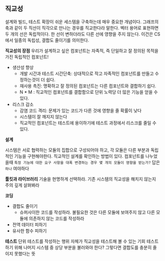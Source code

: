 ## 직교성

설계와 빌드, 테스트 확장이 쉬운 세스템을 구축하는데 매우 중요한 개념이다.
그래프의 축과 같이 두 직선이 직각으로 만나는 경우를 직교한다라 말한다.
벡터 용어로 표현하면 두 개의 선은 독립적이다. 한 선이 변하더라도 다른 선에 영향을 주지 않는다.
이건은 CS에서 일종의 독립성, 결합도 줄이기를 의미한다.

**직교성의 장점**
우리가 설계하고 싶은 컴포넌트는 자족적, 즉 단일하고 잘 정의된 목적을 가진 독립적인 컴포넌트!

- 생산성 향상
  - 개발 시간과 테스트 시간단축: 상대적으로 작고 자족적인 컴포넌트를 만들고 수정하는것이 더 쉽다.
  - 재사용 촉진: 명확하고 잘 정의된 컴포넌트는 다른 컴포넌트와 결합하기 쉽다.
  - N * M : 직교적인 컴포넌트를 결합함으로 단위 노력당 더 많은 기능을 얻을 수 있다.
- 리스크 감소
  - 감염 코드 격리: 문제가 있는 코드가 다른 것에 영향을 줄 확률이 낮다
  - 시스템이 잘 깨지지 않는다
  - 직교적인 컴포넌트는 테스트에 용이하기에 테스트 과정에서 리스크를 줄일 수 있다.

**설계**

시스템은 서로 협력하는 모듈의 집합으로 구성되어야 하고, 각 모듈은 다른 부분과 독립적인 기능을 구현해야한다.
직교적인 설계를 확인하는 방법이 있다. 컴포넌트를 나누었을때 `특정 기능에 대한 요구 사항을 대폭 변경하는 경우 몇 개의 모듈이 영향을 받는가?`
답은 `하나` 여야하다

**툴킷과 라이브러리**
기술을 현명하게 선택하라. 기존 시스템의 직교성을 해치지 않는지 주의 깊게 살펴봐라

**코딩**
- 결합도 줄이기
  - 슈퍼샤이한 코드를 작성하라. 불필요한 것은 다른 모듈에 보여주지 않고 다른 모듈에 의존하지 않는 코드를 작성하라
- 전역 데이터 피하기
- 유사한 함수 피하기

**테스트**
단위 테스트를 작성하는 행위 자체가 직교성을 테스트해 볼 수 있는 기회
테스트하기 위해 나머지 시스템 중 상당 부분을 불러와야 한다? 그렇다면 결합도를 충분히 줄이지 못했다는 뜻
